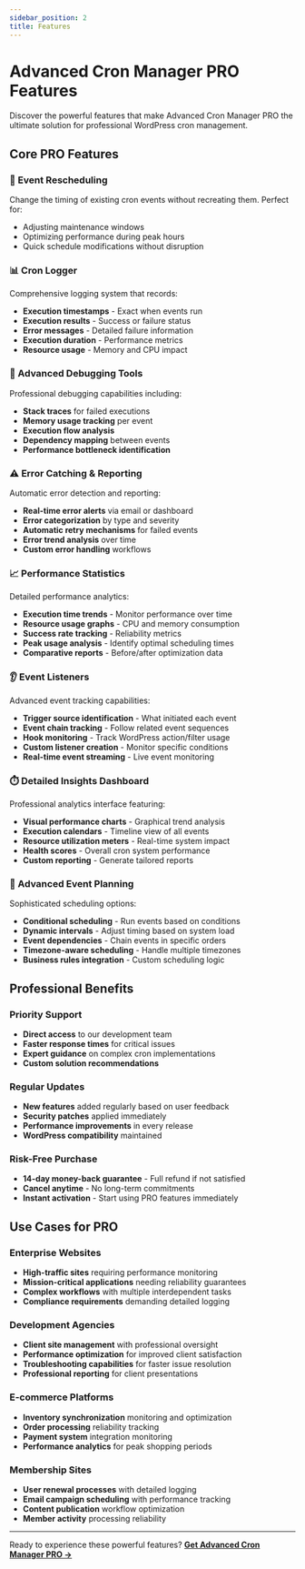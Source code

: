 ```yaml
---
sidebar_position: 2
title: Features
---
```


# Advanced Cron Manager PRO Features

Discover the powerful features that make Advanced Cron Manager PRO the ultimate solution for professional WordPress cron management.

## Core PRO Features

### 🔄 Event Rescheduling
Change the timing of existing cron events without recreating them. Perfect for:
- Adjusting maintenance windows
- Optimizing performance during peak hours
- Quick schedule modifications without disruption

### 📊 Cron Logger
Comprehensive logging system that records:
- **Execution timestamps** - Exact when events run
- **Execution results** - Success or failure status
- **Error messages** - Detailed failure information
- **Execution duration** - Performance metrics
- **Resource usage** - Memory and CPU impact

### 🐛 Advanced Debugging Tools
Professional debugging capabilities including:
- **Stack traces** for failed executions
- **Memory usage tracking** per event
- **Execution flow analysis**
- **Dependency mapping** between events
- **Performance bottleneck identification**

### ⚠️ Error Catching & Reporting
Automatic error detection and reporting:
- **Real-time error alerts** via email or dashboard
- **Error categorization** by type and severity
- **Automatic retry mechanisms** for failed events
- **Error trend analysis** over time
- **Custom error handling** workflows

### 📈 Performance Statistics
Detailed performance analytics:
- **Execution time trends** - Monitor performance over time
- **Resource usage graphs** - CPU and memory consumption
- **Success rate tracking** - Reliability metrics
- **Peak usage analysis** - Identify optimal scheduling times
- **Comparative reports** - Before/after optimization data

### 👂 Event Listeners
Advanced event tracking capabilities:
- **Trigger source identification** - What initiated each event
- **Event chain tracking** - Follow related event sequences
- **Hook monitoring** - Track WordPress action/filter usage
- **Custom listener creation** - Monitor specific conditions
- **Real-time event streaming** - Live event monitoring

### ⏱️ Detailed Insights Dashboard
Professional analytics interface featuring:
- **Visual performance charts** - Graphical trend analysis
- **Execution calendars** - Timeline view of all events
- **Resource utilization meters** - Real-time system impact
- **Health scores** - Overall cron system performance
- **Custom reporting** - Generate tailored reports

### 🎯 Advanced Event Planning
Sophisticated scheduling options:
- **Conditional scheduling** - Run events based on conditions
- **Dynamic intervals** - Adjust timing based on system load
- **Event dependencies** - Chain events in specific orders
- **Timezone-aware scheduling** - Handle multiple timezones
- **Business rules integration** - Custom scheduling logic

## Professional Benefits

### Priority Support
- **Direct access** to our development team
- **Faster response times** for critical issues
- **Expert guidance** on complex cron implementations
- **Custom solution recommendations**

### Regular Updates
- **New features** added regularly based on user feedback
- **Security patches** applied immediately
- **Performance improvements** in every release
- **WordPress compatibility** maintained

### Risk-Free Purchase
- **14-day money-back guarantee** - Full refund if not satisfied
- **Cancel anytime** - No long-term commitments
- **Instant activation** - Start using PRO features immediately

## Use Cases for PRO

### Enterprise Websites
- **High-traffic sites** requiring performance monitoring
- **Mission-critical applications** needing reliability guarantees  
- **Complex workflows** with multiple interdependent tasks
- **Compliance requirements** demanding detailed logging

### Development Agencies
- **Client site management** with professional oversight
- **Performance optimization** for improved client satisfaction
- **Troubleshooting capabilities** for faster issue resolution
- **Professional reporting** for client presentations

### E-commerce Platforms
- **Inventory synchronization** monitoring and optimization
- **Order processing** reliability tracking
- **Payment system** integration monitoring
- **Performance analytics** for peak shopping periods

### Membership Sites
- **User renewal processes** with detailed logging
- **Email campaign scheduling** with performance tracking
- **Content publication** workflow optimization
- **Member activity** processing reliability

---

Ready to experience these powerful features? **[Get Advanced Cron Manager PRO →](https://bracketspace.com/downloads/advanced-cron-manager-pro/)**